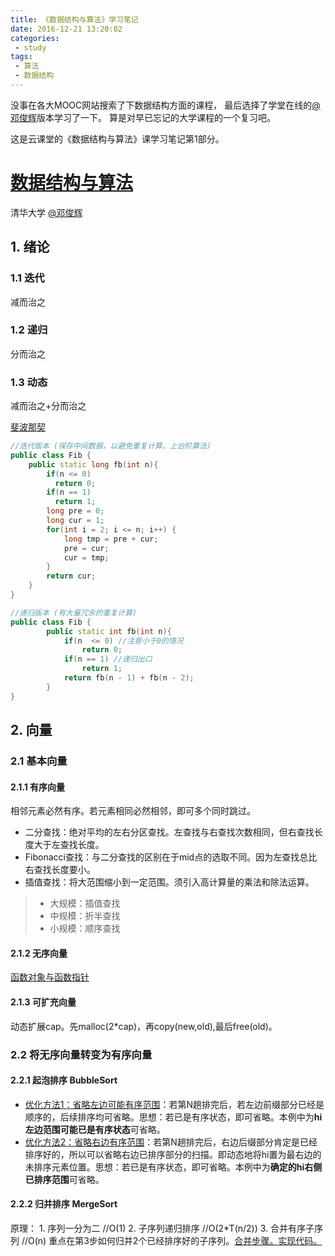 ```yaml
---
title: 《数据结构与算法》学习笔记
date: 2016-12-21 13:20:02
categories:
 - study
tags:
 - 算法
 - 数据结构
---
```


没事在各大MOOC网站搜索了下数据结构方面的课程，
最后选择了学堂在线的[@邓俊辉](https://www.xuetangx.com/courses/search?query=%E9%82%93%E4%BF%8A%E8%BE%89)版本学习了一下。
算是对早已忘记的大学课程的一个复习吧。

这是云课堂的《数据结构与算法》课学习笔记第1部分。
<!-- more -->

# [数据结构与算法](https://www.xuetangx.com/courses/TsinghuaX/30240184_2015X/2015_T1/)

清华大学 [@邓俊辉](https://www.xuetangx.com/courses/search?query=%E9%82%93%E4%BF%8A%E8%BE%89)

## 1. 绪论
### 1.1 迭代
减而治之
### 1.2 递归
分而治之
### 1.3 动态
减而治之+分而治之

[斐波那契](https://www.zybuluo.com/chyoo1991/note/167685)
```c++
//迭代版本 (保存中间数据，以避免重复计算。上台阶算法)
public class Fib {
    public static long fb(int n){
        if(n <= 0)
          return 0;
        if(n == 1)
          return 1;
        long pre = 0;
        long cur = 1;
        for(int i = 2; i <= n; i++) {
            long tmp = pre + cur;
            pre = cur;
            cur = tmp;
        }
        return cur;
    } 
}

//递归版本 (有大量冗余的重复计算)
public class Fib {
        public static int fb(int n){
            if(n  <= 0) //注意小于0的情况
                return 0;
            if(n == 1) //递归出口
                return 1;
            return fb(n - 1) + fb(n - 2);
        }
}
```

## 2. 向量
### 2.1 基本向量
#### 2.1.1 有序向量 
相邻元素必然有序。若元素相同必然相邻，即可多个同时跳过。
+ 二分查找：绝对平均的左右分区查找。左查找与右查找次数相同，但右查找长度大于左查找长度。
+ Fibonacci查找：与二分查找的区别在于mid点的选取不同。因为左查找总比右查找长度要小。
+ 插值查找：将大范围缩小到一定范围。须引入高计算量的乘法和除法运算。
> * 大规模：插值查找
> * 中规模：折半查找
> * 小规模：顺序查找
    
#### 2.1.2 无序向量
[函数对象与函数指针](http://www.cnblogs.com/ly4cn/archive/2007/07/21/826885.html)
    
#### 2.1.3 可扩充向量
动态扩展cap。先malloc(2*cap)，再copy(new,old),最后free(old)。

### 2.2 将无序向量转变为有序向量
#### 2.2.1 起泡排序 BubbleSort
+ [优化方法1：省略左边可能有序范围](https://www.xuetangx.com/courses/TsinghuaX/30240184_2015X/2015_T1/courseware/706d387daf2d4495aeb7fea3246a82ce/6c80a282db3248e38a707dc7b4db9cbf/)：若第N趟排完后，若左边前缀部分已经是顺序的，后续排序均可省略。思想：若已是有序状态，即可省略。本例中为**hi左边范围可能已是有序状态**可省略。
+ [优化方法2：省略右边有序范围](https://www.xuetangx.com/courses/TsinghuaX/30240184_2015X/2015_T1/courseware/706d387daf2d4495aeb7fea3246a82ce/6c80a282db3248e38a707dc7b4db9cbf/)：若第N趟排完后，右边后缀部分肯定是已经排序好的，所以可以省略右边已排序部分的扫描。即动态地将hi置为最右边的未排序元素位置。思想：若已是有序状态，即可省略。本例中为**确定的hi右侧已排序范围**可省略。

#### 2.2.2 归并排序 MergeSort
原理：
    1. 序列一分为二 //O(1)
    2. 子序列递归排序 //O(2*T(n/2))
    3. 合并有序子序列 //O(n)
重点在第3步如何归并2个已经排序好的子序列。[合并步骤。](https://www.xuetangx.com/courses/TsinghuaX/30240184_2015X/2015_T1/courseware/706d387daf2d4495aeb7fea3246a82ce/2c649da951724376bc495067fafd21cb/)[实现代码。](https://www.xuetangx.com/courses/TsinghuaX/30240184_2015X/2015_T1/courseware/706d387daf2d4495aeb7fea3246a82ce/2c649da951724376bc495067fafd21cb/)



